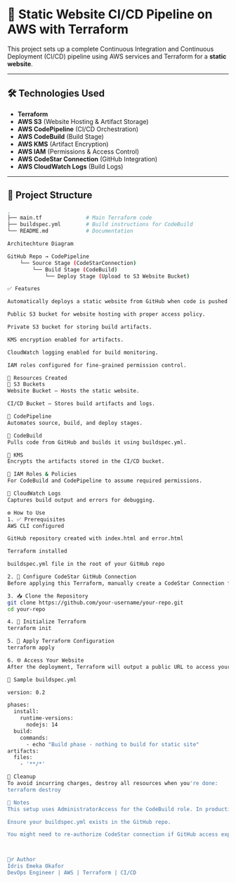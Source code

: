 # 🚀 Static Website CI/CD Pipeline on AWS with Terraform

This project sets up a complete Continuous Integration and Continuous Deployment (CI/CD) pipeline using AWS services and Terraform for a **static website**.

---

## 🛠️ Technologies Used

- **Terraform**
- **AWS S3** (Website Hosting & Artifact Storage)
- **AWS CodePipeline** (CI/CD Orchestration)
- **AWS CodeBuild** (Build Stage)
- **AWS KMS** (Artifact Encryption)
- **AWS IAM** (Permissions & Access Control)
- **AWS CodeStar Connection** (GitHub Integration)
- **AWS CloudWatch Logs** (Build Logs)

---

## 📁 Project Structure

```bash
.
├── main.tf              # Main Terraform code
├── buildspec.yml        # Build instructions for CodeBuild
└── README.md            # Documentation

Architechture Diagram

GitHub Repo → CodePipeline
    └── Source Stage (CodeStarConnection)
        └── Build Stage (CodeBuild)
            └── Deploy Stage (Upload to S3 Website Bucket)

✅ Features

Automatically deploys a static website from GitHub when code is pushed to main branch.

Public S3 bucket for website hosting with proper access policy.

Private S3 bucket for storing build artifacts.

KMS encryption enabled for artifacts.

CloudWatch logging enabled for build monitoring.

IAM roles configured for fine-grained permission control.

🔐 Resources Created
🔷 S3 Buckets
Website Bucket – Hosts the static website.

CI/CD Bucket – Stores build artifacts and logs.

🔷 CodePipeline
Automates source, build, and deploy stages.

🔷 CodeBuild
Pulls code from GitHub and builds it using buildspec.yml.

🔷 KMS
Encrypts the artifacts stored in the CI/CD bucket.

🔷 IAM Roles & Policies
For CodeBuild and CodePipeline to assume required permissions.

🔷 CloudWatch Logs
Captures build output and errors for debugging.

⚙️ How to Use
1. ✅ Prerequisites
AWS CLI configured

GitHub repository created with index.html and error.html

Terraform installed

buildspec.yml file in the root of your GitHub repo

2. 🔧 Configure CodeStar GitHub Connection
Before applying this Terraform, manually create a CodeStar Connection from AWS Console and authorize GitHub access. Then update your Terraform to use the ARN.

3. 📥 Clone the Repository
git clone https://github.com/your-username/your-repo.git
cd your-repo

4. 🔨 Initialize Terraform
terraform init

5. 🚀 Apply Terraform Configuration
terraform apply

6. 🌐 Access Your Website
After the deployment, Terraform will output a public URL to access your static website.

🧪 Sample buildspec.yml

version: 0.2

phases:
  install:
    runtime-versions:
      nodejs: 14
  build:
    commands:
      - echo "Build phase - nothing to build for static site"
artifacts:
  files:
    - '**/*'

🧹 Cleanup
To avoid incurring charges, destroy all resources when you're done:
terraform destroy

📌 Notes
This setup uses AdministratorAccess for the CodeBuild role. In production, you should use least privilege.

Ensure your buildspec.yml exists in the GitHub repo.

You might need to re-authorize CodeStar connection if GitHub access expires.



🙋‍♂️ Author
Idris Emeka Okafor
DevOps Engineer | AWS | Terraform | CI/CD










 
 
 
